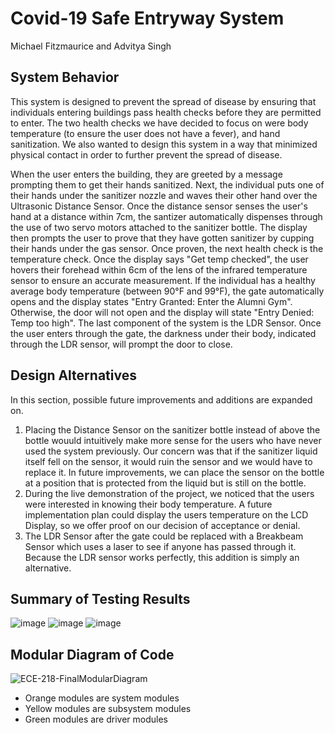# Covid-19 Safe Entryway System

Michael Fitzmaurice and Advitya Singh

## System Behavior

This system is designed to prevent the spread of disease by ensuring that individuals entering buildings pass health checks before they are permitted to enter. The two health checks we have decided to focus on were body temperature (to ensure the user does not have a fever), and hand sanitization. We also wanted to design this system in a way that minimized physical contact in order to further prevent the spread of disease.

When the user enters the building, they are greeted by a message prompting them to get their hands sanitized. Next, the individual puts one of their hands under the sanitizer nozzle and waves their other hand over the Ultrasonic Distance Sensor. Once the distance sensor senses the user's hand at a distance within 7cm, the santizer automatically dispenses through the use of two servo motors attached to the sanitizer bottle. The display then prompts the user to prove that they have gotten sanitizer by cupping their hands under the gas sensor. Once proven, the next health check is the temperature check. Once the display says "Get temp checked", the user hovers their forehead within 6cm of the lens of the infrared temperature sensor to ensure an accurate measurement. If the individual has a healthy average body temperature (between 90°F and 99°F), the gate automatically opens and the display states "Entry Granted: Enter the Alumni Gym". Otherwise, the door will not open and the display will state "Entry Denied: Temp too high". The last component of the system is the LDR Sensor. Once the user enters through the gate, the darkness under their body, indicated through the LDR sensor, will prompt the door to close. 

## Design Alternatives
In this section, possible future improvements and additions are expanded on.

1) Placing the Distance Sensor on the sanitizer bottle instead of above the bottle wouuld intuitively make more sense for the users who have never used the system previously. Our concern was that if the sanitizer liquid itself fell on the sensor, it would ruin the sensor and we would have to replace it. In future improvements, we can place the sensor on the bottle at a position that is protected from the liquid but is still on the bottle.
2) During the live demonstration of the project, we noticed that the users were interested in knowing their body temperature. A future implementation plan could display the users temperature on the LCD Display, so we offer proof on our decision of acceptance or denial.
3) The LDR Sensor after the gate could be replaced with a Breakbeam Sensor which uses a laser to see if anyone has passed through it. Because the LDR sensor works perfectly, this addition is simply an alternative.

## Summary of Testing Results
![image](https://github.com/user-attachments/assets/9608b552-6800-4cd9-bf98-037f10b0159d)
![image](https://github.com/user-attachments/assets/d83822d9-f62c-4a0e-87ad-0ed2bea39043)
![image](https://github.com/user-attachments/assets/e714834c-1a23-4e2e-858f-44f16a891840)

## Modular Diagram of Code
![ECE-218-FinalModularDiagram](https://github.com/user-attachments/assets/bf007645-f108-45d2-a2cd-0eb31b12ecec)
- Orange modules are system modules
- Yellow modules are subsystem modules
- Green modules are driver modules
